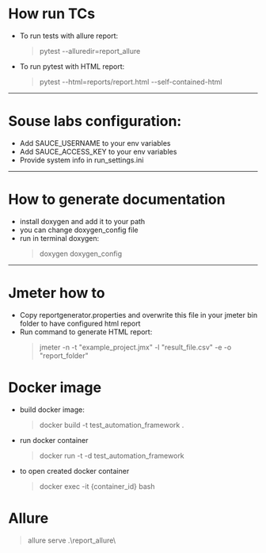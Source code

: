 # How run TCs

* To run tests with allure report:
  > pytest --alluredir=report_allure
* To run pytest with HTML report:
  > pytest --html=reports/report.html --self-contained-html

_________________________________________________________

# Souse labs configuration:

* Add SAUCE_USERNAME to your env variables
* Add SAUCE_ACCESS_KEY to your env variables
* Provide system info in run_settings.ini

_________________________________________________________

# How to generate documentation

* install doxygen and add it to your path
* you can change doxygen_config file
* run in terminal doxygen:
  > doxygen doxygen_config

__________________________________________________________

# Jmeter how to

* Copy reportgenerator.properties and overwrite this file in your jmeter bin folder to have configured html report
* Run command to generate HTML report:
  > jmeter -n -t "example_project.jmx" -l "result_file.csv" -e -o "report_folder"

>

# Docker image

* build docker image:
  > docker build -t test_automation_framework .
* run docker container
  > docker run -t -d test_automation_framework
* to open created docker container
  > docker exec -it {container_id} bash
  > 

# Allure
  > allure serve .\report_allure\
